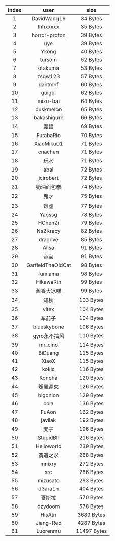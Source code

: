 | index |    user    |   size    |
|:-----:|:----------:|:---------:|
| 1 | DavidWang19 | 34 Bytes |
| 2 | lhhxxxxx | 35 Bytes |
| 3 | horror-proton | 39 Bytes |
| 4 | uye | 39 Bytes |
| 5 | Ykong | 40 Bytes |
| 6 | tursom | 52 Bytes |
| 7 | otakuma | 53 Bytes |
| 8 | zsqw123 | 57 Bytes |
| 9 | dantmnf | 60 Bytes |
| 10 | guigui | 62 Bytes |
| 11 | mizu-bai | 64 Bytes |
| 12 | duskmelon | 65 Bytes |
| 13 | bakashigure | 66 Bytes |
| 14 | 鼹鼠 | 69 Bytes |
| 15 | FutabaRio | 70 Bytes |
| 16 | XiaoMiku01 | 71 Bytes |
| 17 | cnachen | 71 Bytes |
| 18 | 玩水 | 71 Bytes |
| 19 | abai | 72 Bytes |
| 20 | jcjrobert | 72 Bytes |
| 21 | 奶油面包拳 | 74 Bytes |
| 22 | 鬼才 | 75 Bytes |
| 23 | 谦虚 | 77 Bytes |
| 24 | Yaossg | 78 Bytes |
| 25 | HChenZi | 79 Bytes |
| 26 | Ns2Kracy | 82 Bytes |
| 27 | dragove | 85 Bytes |
| 28 | Alisa | 91 Bytes |
| 29 | 帝宝 | 91 Bytes |
| 30 | GarfieldTheOldCat | 98 Bytes |
| 31 | fumiama | 98 Bytes |
| 32 | HikawaRin | 99 Bytes |
| 33 | 酱香大冰糕 | 99 Bytes |
| 34 | 知秋 | 103 Bytes |
| 35 | vitex | 104 Bytes |
| 36 | 车前子 | 104 Bytes |
| 37 | blueskybone | 106 Bytes |
| 38 | gyro永不抽风 | 110 Bytes |
| 39 | mr_cino | 114 Bytes |
| 40 | BiDuang | 115 Bytes |
| 41 | XiaoX | 115 Bytes |
| 42 | kokic | 116 Bytes |
| 43 | Konoha | 120 Bytes |
| 44 | 煖風遲來 | 126 Bytes |
| 45 | bigonion | 129 Bytes |
| 46 | cola | 136 Bytes |
| 47 | FuAon | 162 Bytes |
| 48 | javilak | 192 Bytes |
| 49 | 麦子 | 196 Bytes |
| 50 | StupidBh | 216 Bytes |
| 51 | Helloworld | 239 Bytes |
| 52 | 谓道之求 | 268 Bytes |
| 53 | mnixry | 272 Bytes |
| 54 | src | 286 Bytes |
| 55 | mizusato | 293 Bytes |
| 56 | d3ara1n | 404 Bytes |
| 57 | 哥斯拉 | 570 Bytes |
| 58 | dzydoom | 578 Bytes |
| 59 | HisAtri | 3689 Bytes |
| 60 | Jiang-Red | 4287 Bytes |
| 61 | Luorenmu | 11497 Bytes |
